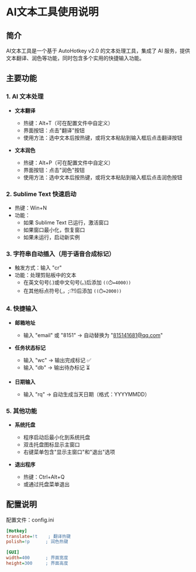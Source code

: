 # AI文本工具使用说明

## 简介
AI文本工具是一个基于 AutoHotkey v2.0 的文本处理工具，集成了 AI 服务，提供文本翻译、润色等功能，同时包含多个实用的快捷输入功能。

## 主要功能

### 1. AI 文本处理
- **文本翻译**
  - 热键：Alt+T（可在配置文件中自定义）
  - 界面按钮：点击"翻译"按钮
  - 使用方法：选中文本后按热键，或将文本粘贴到输入框后点击翻译按钮

- **文本润色**
  - 热键：Alt+P（可在配置文件中自定义）
  - 界面按钮：点击"润色"按钮
  - 使用方法：选中文本后按热键，或将文本粘贴到输入框后点击润色按钮

### 2. Sublime Text 快速启动
- 热键：Win+N
- 功能：
  - 如果 Sublime Text 已运行，激活窗口
  - 如果窗口最小化，恢复窗口
  - 如果未运行，启动新实例

### 3. 字符串自动插入（用于语音合成标记）
- 触发方式：输入 "cr"
- 功能：处理剪贴板中的文本
  - 在英文句号(.)或中文句号(。)后添加 `((⏱️=4000))`
  - 在其他标点符号(,，;:?!)后添加 `((⏱️=2000))`

### 4. 快捷输入
- **邮箱地址**
  - 输入 "email" 或 "8151" → 自动替换为 "815141681@qq.com"

- **任务状态标记**
  - 输入 "wc" → 输出完成标记 ✅
  - 输入 "db" → 输出待办标记 ⏳

- **日期输入**
  - 输入 "rq" → 自动生成当天日期（格式：YYYYMMDD）

### 5. 其他功能
- **系统托盘**
  - 程序启动后最小化到系统托盘
  - 双击托盘图标显示主窗口
  - 右键菜单包含"显示主窗口"和"退出"选项

- **退出程序**
  - 热键：Ctrl+Alt+Q
  - 或通过托盘菜单退出

## 配置说明
配置文件：config.ini
```ini
[Hotkey]
translate=!t    ; 翻译热键
polish=!p      ; 润色热键

[GUI]
width=400      ; 界面宽度
height=300     ; 界面高度